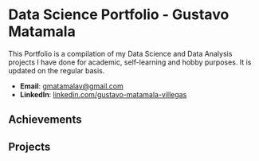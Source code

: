 # Data Science Portfolio - Gustavo Matamala
This Portfolio is a compilation of my Data Science and Data Analysis projects I have done for academic, self-learning and hobby purposes. It is updated on the regular basis.

- **Email**: [gmatamalav@gmail.com](gmatamalav@gmail.com)
- **LinkedIn**: [linkedin.com/gustavo-matamala-villegas]([https://www.linkedin.com/in/archd3sai/](https://www.linkedin.com/in/gustavo-matamala-villegas-932a1636/))

## Achievements


## Projects
